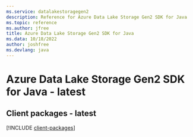 ```yaml
---
ms.service: datalakestoragegen2
description: Reference for Azure Data Lake Storage Gen2 SDK for Java
ms.topic: reference
ms.author: jfree
title: Azure Data Lake Storage Gen2 SDK for Java
ms.data: 10/18/2022
author: joshfree
ms.devlang: java
---
```

# Azure Data Lake Storage Gen2 SDK for Java - latest

## Client packages - latest
[!INCLUDE [client-packages](data-lake-storage-gen2-client-index.md)]
